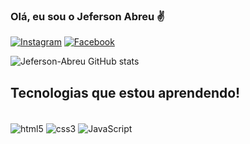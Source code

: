 
### Olá, eu sou o Jeferson Abreu ✌️

[![Instagram](https://img.shields.io/badge/Instagram-E4405F?style=for-the-badge&logo=instagram&logoColor=white)](https://www.instagram.com/dsabreu_/)
[![Facebook](https://img.shields.io/badge/Facebook-1877F2?style=for-the-badge&logo=facebook&logoColor=white)](https://www.facebook.com/jefersondsabreu)


![Jeferson-Abreu GitHub stats](https://github-readme-stats.vercel.app/api?username=jeferson-abreu&show_icons=true&theme=merko)

## Tecnologias que estou aprendendo!

<div tyle="display: inline_block"><br>
<img align="center" alt="html5" src="https://img.shields.io/badge/HTML5-E34F26?style=for-the-badge&logo=html5&logoColor=white">
<img align="center" alt="css3" src="https://img.shields.io/badge/CSS3-1572B6?style=for-the-badge&logo=css3&logoColor=white">
<img align="center" alt="JavaScript" src="https://img.shields.io/badge/JavaScript-F7DF1E?style=for-the-badge&logo=javascript&logoColor=black">

</div><br/>



